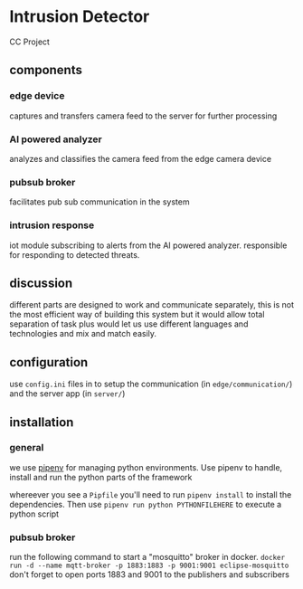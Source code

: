 # Intrusion Detector

CC Project


## components
### edge device
captures and transfers camera feed to the server for further processing

### AI powered analyzer
analyzes and classifies the camera feed from the edge camera device


### pubsub broker
facilitates pub sub communication in the system


### intrusion response
iot module subscribing to alerts from the AI powered analyzer.
responsible for responding to detected threats.



## discussion
different parts are designed to work and communicate separately, this is not the most efficient way of building this system but it would allow total separation of task plus would let us use different languages and technologies and mix and match easily.

## configuration
use `config.ini` files in to setup the communication (in `edge/communication/`) and the server app (in `server/`)

## installation
### general
we use [pipenv](https://pipenv.readthedocs.io/en/latest/) for managing python environments. Use pipenv to handle, install and run the python parts of the framework

whereever you see a `Pipfile` you'll need to run `pipenv install` to install the dependencies. Then use `pipenv run python PYTHONFILEHERE` to execute a python script

### pubsub broker
run the following command to start a "mosquitto" broker in docker.
`docker run -d --name mqtt-broker -p 1883:1883 -p 9001:9001 eclipse-mosquitto`
don't forget to open ports 1883 and 9001 to the publishers and subscribers
